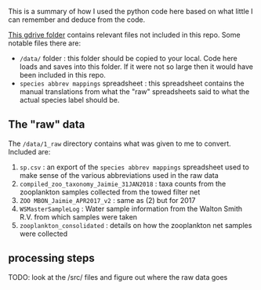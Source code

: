 This is a summary of how I used the python code here based on what little I can remember and deduce from the code.

[This gdrive folder](https://drive.google.com/drive/folders/1FcyUnXjqIeh2XF7uhuuvKL8eYGSaJVvZ?usp=sharing) contains relevant files not included in this repo.
Some notable files there are:
* `/data/` folder : this folder should be copied to your local. Code here loads and saves into this folder. If it were not so large then it would have been included in this repo.
* `species abbrev mappings` spreadsheet : this spreadsheet contains the manual translations from what the "raw" spreadsheets said to what the actual species label should be.

## The "raw" data
The `/data/1_raw` directory contains what was given to me to convert. Included are:
1. `sp.csv` : an export of the `species abbrev mappings` spreadsheet used to make sense of the various abbreviations used in the raw data
2. `compiled_zoo_taxonomy_Jaimie_31JAN2018` : taxa counts from the zooplankton samples collected from the towed filter net
3. `ZOO MBON_Jaimie_APR2017_v2` : same as (2) but for 2017
3. `WSMasterSampleLog` : Water sample information from the Walton Smith R.V. from which samples were taken
4. `zooplankton_consolidated` : details on how the zooplankton net samples were collected

## processing steps
TODO: look at the /src/ files and figure out where the raw data goes
